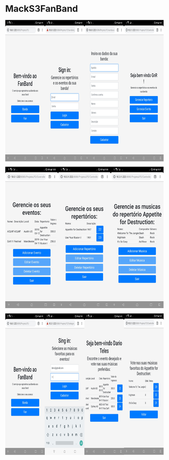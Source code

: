 # MackS3FanBand

<p align="center">
	<img src="https://github.com/DarioTeles/MackS3FanBand/blob/master/images/demonstracao1.jpg" width="896" height="450"/>


</p>



<p align="center">
	<img src="https://github.com/DarioTeles/MackS3FanBand/blob/master/images/demonstracao2.jpg" width="610" height="450"/>


</p>

<p align="center">
	<img src="https://github.com/DarioTeles/MackS3FanBand/blob/master/images/demonstracao3.jpg" width="896" height="450"/>


</p>